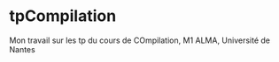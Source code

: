 tpCompilation
=============

Mon travail sur les tp du cours de COmpilation, M1 ALMA, Université de Nantes
